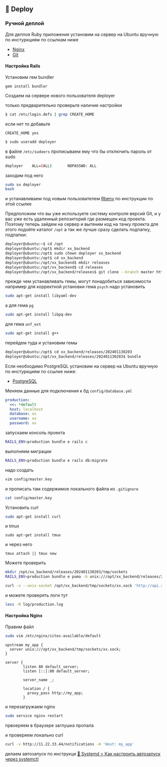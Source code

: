 ## 🚀 Deploy

### Ручной деплой

Для деплоя Ruby приложения
установим на сервер на Ubuntu вручную
по инстуркциям по ссылкам ниже
* [Nginx](../nginx/install.md)
* [Git](../git/install.md)

#### Настройка Rails
Установим гем bundler
```
gem install bundler
```

Создаем на сервере нового пользователя deployer

только предварительно проверьте наличие настройки
```sh
$ cat /etc/login.defs | grep CREATE_HOME
```
если нет то добавьте
```
CREATE_HOME yes
```

```sh
$ sudo useradd deployer
```
в файле `/etc/sudoers` прописываем ему что бы отключить пароль от sudo

```sh
deployer    ALL=(ALL)       NOPASSWD: ALL
```

заходим под него
```sh
sudo su deployer
bash
```

и устанавливаем под новым пользователем [Rbenv](../ruby/install.md) по инструкции по этой ссылке

Предположим что вы уже используете систему контроля версий Git,
и у вас уже есть удаленный репозиторий где размещен код проекта.
Поэтому теперь зайдем на сервер и вытяним код на тачку проекта
для этого подойте каталог `/opt`
а так же лучше сразу сделать подпапку, подпапки:
```sh
deployer@ubuntu:~$ cd /opt
deployer@ubuntu:/opt$ mkdir xx_backend
deployer@ubuntu:/opt$ sudo chown deployer xx_backend
deployer@ubuntu:/opt$ cd xx_backend
deployer@ubuntu:/opt/xx_backend$ mkdir releases
deployer@ubuntu:/opt/xx_backend$ cd releases
deployer@ubuntu:/opt/xx_backend/releases$ git clone --branch master https://gitlab.com/xx/xx_backend.git /opt/xx_backend/releases/202401130203
```

прежде чем устанавливать гемы, могут понадобиться зависимости
например для корректной установки гема `psych` надо установить
```sh
sudo apt-get install libyaml-dev
```

а для гема `pg` 
```sh
sudo apt-get install libpq-dev
```

для гема `unf_ext`
```sh
sudo apt-get install g++
```

перейдем туда и установим гемы
```sh
deployer@ubuntu:/opt$ cd xx_backend/releases/202401130203
deployer@ubuntu:/opt/xx_backend/releases/202401130203$ bundle
```

Если необходимо PostgreSQL
установим на сервер на Ubuntu вручную
по инстуркциям по ссылке ниже:
* [PostgreSQL](../postgresql/install.md)

Меняем данные для подключения к бд `config/database.yml`
```yaml
production:
  <<: *default
  host: localhost
  database: xx
  username: xx
  password: xx
```

запускаем консоль проекта
```sh
RAILS_ENV=production bundle e rails c
```

выполняем миграции
```sh
RAILS_ENV=production bundle e rails db:migrate
```

надо создать
```sh
vim config/master.key 
```

и прописать там содержимое локального файла из `.gitignore`
```sh
cat config/master.key 
```

Установить curl
```sh
sudo apt-get install curl
```

и tmux
```
sudo apt-get install tmux
```

и через него
```
tmux attach || tmux new
```

Можете проверить
```sh
mkdir /opt/xx_backend/releases/202401130203/tmp/sockets
RAILS_ENV=production bundle e puma -b unix:///opt/xx_backend/releases/202401130203/tmp/sockets/xx.sock
```

```sh
curl -v --unix-socket /opt/xx_backend/tmp/sockets/xx.sock 'http://api.xx.ru/notifications'
```

и можете проверять логи тут
```sh
less -R log/production.log
```

#### Настройка Nginx

Правим файл
```sh
sudo vim /etc/nginx/sites-available/default
```

```
upstream my_app {
  server unix:///opt/xx_backend/tmp/sockets/xx.sock;
}

server {
        listen 80 default_server;
        listen [::]:80 default_server;

        server_name _;

        location / {
          proxy_pass http://my_app;
        }
```

и перезагружаем nginx

```sh
sudo service nginx restart
```

првоеряем в браузере заглушка пропала

и проверяем локально curl
```sh
curl -v http://11.22.33.44/notifications -H 'Host: my_app'
```

делаем автозапуск по инструкци [🔧 Systemd > Как настроить автозапуск через systemctl](../systemd/autostart.md)